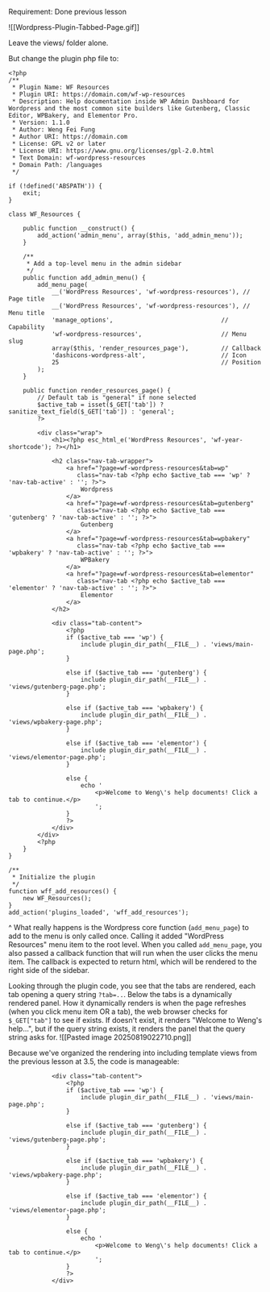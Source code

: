 Requirement: Done previous lesson

![[Wordpress-Plugin-Tabbed-Page.gif]]

Leave the views/ folder alone. 

But change the plugin php file to:
```
<?php
/**
 * Plugin Name: WF Resources
 * Plugin URI: https://domain.com/wf-wp-resources
 * Description: Help documentation inside WP Admin Dashboard for Wordpress and the most common site builders like Gutenberg, Classic Editor, WPBakery, and Elementor Pro.
 * Version: 1.1.0
 * Author: Weng Fei Fung
 * Author URI: https://domain.com
 * License: GPL v2 or later
 * License URI: https://www.gnu.org/licenses/gpl-2.0.html
 * Text Domain: wf-wordpress-resources
 * Domain Path: /languages
 */

if (!defined('ABSPATH')) {
    exit;
}

class WF_Resources {

    public function __construct() {
        add_action('admin_menu', array($this, 'add_admin_menu'));
    }

    /**
     * Add a top-level menu in the admin sidebar
     */
    public function add_admin_menu() {
        add_menu_page(
            __('WordPress Resources', 'wf-wordpress-resources'), // Page title
            __('WordPress Resources', 'wf-wordpress-resources'), // Menu title
            'manage_options',                              // Capability
            'wf-wordpress-resources',                      // Menu slug
            array($this, 'render_resources_page'),         // Callback
            'dashicons-wordpress-alt',                     // Icon
            25                                             // Position
        );
    }
    
    public function render_resources_page() {
        // Default tab is "general" if none selected
        $active_tab = isset($_GET['tab']) ? sanitize_text_field($_GET['tab']) : 'general';
        ?>
    
        <div class="wrap">
            <h1><?php esc_html_e('WordPress Resources', 'wf-year-shortcode'); ?></h1>
    
            <h2 class="nav-tab-wrapper">
                <a href="?page=wf-wordpress-resources&tab=wp"
                   class="nav-tab <?php echo $active_tab === 'wp' ? 'nav-tab-active' : ''; ?>">
                    Wordpress
                </a>
                <a href="?page=wf-wordpress-resources&tab=gutenberg"
                   class="nav-tab <?php echo $active_tab === 'gutenberg' ? 'nav-tab-active' : ''; ?>">
                    Gutenberg
                </a>
                <a href="?page=wf-wordpress-resources&tab=wpbakery"
                   class="nav-tab <?php echo $active_tab === 'wpbakery' ? 'nav-tab-active' : ''; ?>">
                    WPBakery
                </a>
                <a href="?page=wf-wordpress-resources&tab=elementor"
                   class="nav-tab <?php echo $active_tab === 'elementor' ? 'nav-tab-active' : ''; ?>">
                    Elementor
                </a>
            </h2>
    
            <div class="tab-content">
                <?php
                if ($active_tab === 'wp') {
                    include plugin_dir_path(__FILE__) . 'views/main-page.php';
                }
    
                else if ($active_tab === 'gutenberg') {
                    include plugin_dir_path(__FILE__) . 'views/gutenberg-page.php';
                }
    
                else if ($active_tab === 'wpbakery') {
                    include plugin_dir_path(__FILE__) . 'views/wpbakery-page.php';
                }
    
                else if ($active_tab === 'elementor') {
                    include plugin_dir_path(__FILE__) . 'views/elementor-page.php';
                }

                else {
                    echo '
                        <p>Welcome to Weng\'s help documents! Click a tab to continue.</p>
                        ';
                }
                ?>
            </div>
        </div>
        <?php
    }
}

/**
 * Initialize the plugin
 */
function wff_add_resources() {
    new WF_Resources();
}
add_action('plugins_loaded', 'wff_add_resources');
```

^ What really happens is the Wordpress core function (`add_menu_page`) to add to the menu is only called once. Calling it added "WordPress Resources" menu item to the root level. When you called `add_menu_page`, you also passed a callback function that will run when the user clicks the menu item. The callback is expected to return html, which will be rendered to the right side of the sidebar.

Looking through the plugin code, you see that the tabs are rendered, each tab opening a query string `?tab=..`. Below the tabs is a dynamically rendered panel. How it dynamically renders is when the page refreshes (when you click menu item OR a tab), the web browser checks for `$_GET["tab"]` to see if exists. If doesn't exist, it renders "Welcome to Weng's help...", but if the query string exists, it renders the panel that the query string asks for.
![[Pasted image 20250819022710.png]]

Because we've organized the rendering into including template views from the previous lesson at 3.5, the code is manageable:
```
            <div class="tab-content">
                <?php
                if ($active_tab === 'wp') {
                    include plugin_dir_path(__FILE__) . 'views/main-page.php';
                }
    
                else if ($active_tab === 'gutenberg') {
                    include plugin_dir_path(__FILE__) . 'views/gutenberg-page.php';
                }
    
                else if ($active_tab === 'wpbakery') {
                    include plugin_dir_path(__FILE__) . 'views/wpbakery-page.php';
                }
    
                else if ($active_tab === 'elementor') {
                    include plugin_dir_path(__FILE__) . 'views/elementor-page.php';
                }

                else {
                    echo '
                        <p>Welcome to Weng\'s help documents! Click a tab to continue.</p>
                        ';
                }
                ?>
            </div>
```